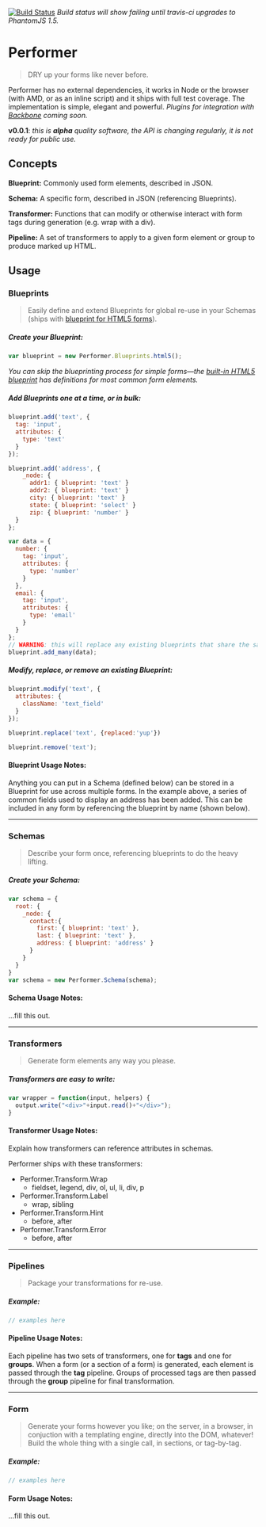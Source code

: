 [![Build Status](https://secure.travis-ci.org/tkellen/performer.png)](http://travis-ci.org/[tkellen]/[performer]) *Build status will show failing until travis-ci upgrades to PhantomJS 1.5.*

# Performer
> DRY up your forms like never before.

Performer has no external dependencies, it works in Node or the browser (with AMD, or as an inline script) and it ships with full test coverage.  The implementation is simple, elegant and powerful.  *Plugins for integration with [Backbone](http://documentcloud.github.com/backbone/) coming soon.*

**v0.0.1**: *this is **alpha** quality software, the API is changing regularly, it is not ready for public use.*

## Concepts

**Blueprint:** Commonly used form elements, described in JSON.

**Schema:** A specific form, described in JSON (referencing Blueprints).

**Transformer:** Functions that can modify or otherwise interact with form tags during generation (e.g. wrap with a div).

**Pipeline:** A set of transformers to apply to a given form element or group to produce marked up HTML.

## Usage

### Blueprints
> Easily define and extend Blueprints for global re-use in your Schemas (ships with [blueprint for HTML5 forms](https://github.com/tkellen/performer/blob/master/lib/performer/blueprints/html5.js)).

##### Create your Blueprint:
```javascript
var blueprint = new Performer.Blueprints.html5();
```

*You can skip the blueprinting process for simple forms&mdash;the [built-in HTML5 blueprint](https://github.com/tkellen/performer/blob/master/lib/performer/blueprints/html5.js) has definitions for most common form elements.*

##### Add Blueprints one at a time, or in bulk:
```javascript
blueprint.add('text', {
  tag: 'input',
  attributes: {
    type: 'text'
  }
});

blueprint.add('address', {
    _node: {
      addr1: { blueprint: 'text' }
      addr2: { blueprint: 'text' }
      city: { blueprint: 'text' }
      state: { blueprint: 'select' }
      zip: { blueprint: 'number' }
  }
};

var data = {
  number: {
    tag: 'input',
    attributes: {
      type: 'number'
    }
  },
  email: {
    tag: 'input',
    attributes: {
      type: 'email'
    }
  }
};
// WARNING: this will replace any existing blueprints that share the same key
blueprint.add_many(data);
```

##### Modify, replace, or remove an existing Blueprint:
```javascript
blueprint.modify('text', {
  attributes: {
    className: 'text_field'
  }
});

blueprint.replace('text', {replaced:'yup'})

blueprint.remove('text');
```

#### Blueprint Usage Notes:
Anything you can put in a Schema (defined below) can be stored in a Blueprint for use across multiple forms.  In the example above, a series of common fields used to display an address has been added.  This can be included in any form by referencing the blueprint by name (shown below).

---

### Schemas
> Describe your form once, referencing blueprints to do the heavy lifting.

##### Create your Schema:
```javascript
var schema = {
  root: {
    _node: {
      contact:{
        first: { blueprint: 'text' },
        last: { blueprint: 'text' },
        address: { blueprint: 'address' }
      }
    }
  }
}
var schema = new Performer.Schema(schema);
```

#### Schema Usage Notes:
...fill this out.

---

### Transformers
> Generate form elements any way you please.

##### Transformers are easy to write:
```javascript
var wrapper = function(input, helpers) {
  output.write("<div>"+input.read()+"</div>");
}
```

#### Transformer Usage Notes:
Explain how transformers can reference attributes in schemas.

Performer ships with these transformers:

  * Performer.Transform.Wrap
    - fieldset, legend, div, ol, ul, li, div, p
  * Performer.Transform.Label
    - wrap, sibling
  * Performer.Transform.Hint
    - before, after
  * Performer.Transform.Error
    - before, after

---

### Pipelines
> Package your transformations for re-use.

##### Example:
```javascript
// examples here
```

#### Pipeline Usage Notes:
Each pipeline has two sets of transformers, one for **tags** and one for **groups**.  When a form (or a section of a form) is generated, each element is passed through the **tag** pipeline.  Groups of processed tags are then passed through the **group** pipeline for final transformation.

---

### Form
> Generate your forms however you like; on the server, in a browser, in conjuction with a templating engine, directly into the DOM, whatever!  Build the whole thing with a single call, in sections, or tag-by-tag.

##### Example:
```javascript
// examples here
```

#### Form Usage Notes:
...fill this out.
